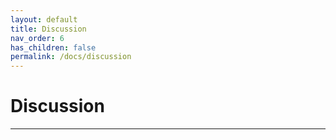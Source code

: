 ```yaml
---
layout: default
title: Discussion
nav_order: 6
has_children: false
permalink: /docs/discussion
---
```


# Discussion

---
